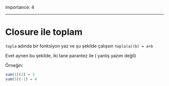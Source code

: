 importance: 4

---

# Closure ile toplam

`topla` adında bir fonksiyon yaz ve şu şekilde çalışsın `topla(a)(b) = a+b`

Evet aynen bu şekilde, iki tane parantez ile ( yanlış yazım değil)

Örneğin:

```js
sum(1)(2) = 3
sum(5)(-1) = 4
```


